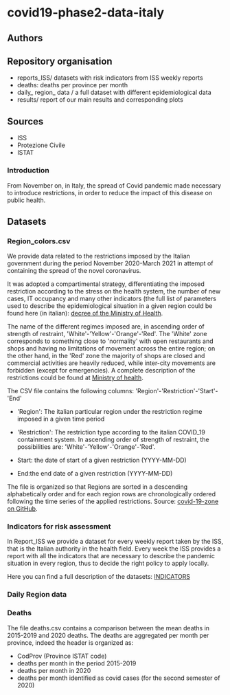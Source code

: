 # covid19-phase2-data-italy


## Authors 

## Repository organisation
- reports_ISS/ datasets with risk indicators from ISS weekly reports
- deaths: deaths per province per month
- daily_ region_ data / a full dataset with different epidemiological data
- results/ report of our main results and corresponding plots

## Sources
- ISS
- Protezione Civile
- ISTAT

### Introduction

From November on, in Italy, the spread of Covid pandemic made necessary to introduce restrictions, in order to reduce the impact of this disease on public health.

## Datasets
### Region_colors.csv

We provide data related to the restrictions imposed by the Italian government during the period November 2020-March 2021 in attempt of containing the spread of the novel coronavirus.

It was adopted a compartimental strategy,  differentiating the imposed restriction according to the stress on the health system, the number of new cases, IT occupancy and many other indicators (the full list of parameters used to describe the epidemiological situation in a given region could be found here (in italian): [decree of the Ministry of Health](https://www.trovanorme.salute.gov.it/norme/renderNormsanPdf?anno=2020&codLeg=77099&parte=1%20&serie=null). 

The name of the different regimes imposed are, in ascending order of strength of restraint, 'White'-'Yellow'-'Orange'-'Red'. The 'White' zone corresponds to something close to 'normality' with open restaurants and shops and having no limitations of movement across the entire region; on the other hand, in the 'Red' zone the majority of shops are closed and commercial activities are heavily reduced, while inter-city movements are forbidden (except for emergencies). A complete description of the restrictions could be found at [Ministry of health](http://www.salute.gov.it/portale/nuovocoronavirus/dettaglioFaqNuovoCoronavirus.jsp?lingua=english&id=230#11).


The CSV file contains the following columns: 'Region'-'Restriction'-'Start'-'End'

- 'Region': The italian particular region under the restriction regime imposed in a given time period

- 'Restriction': The restriction type according to the italian COVID_19 containment system. In ascending order of strength of restraint, the possibilities are: 'White'-'Yellow'-'Orange'-'Red'.

- Start: the date of start of a given restriction (YYYY-MM-DD)

- End:the end date of a given restriction (YYYY-MM-DD)

The file is organized so that Regions are sorted in a descending alphabetically order and for each region rows are chronologically ordered following the time series of the applied restrictions.
Source: [covid-19-zone on GitHub](https://github.com/aborruso/covid-19-zone/blob/main/covid-19-zone.csv).

### Indicators for risk assessment

In Report_ISS we provide a dataset for every weekly report taken by the ISS, that is the Italian authority in the health field. Every week the ISS provides a report with all the indicators that are necessary to describe the pandemic situation in every region, thus to decide the right policy to apply locally.

Here you can find a full description of the datasets:
[INDICATORS](https://github.com/nicolezatta/covid19-phase2-data-Italy/blob/main/reports_ISS/INDICATORS.md
)

### Daily Region data


### Deaths


The file deaths.csv contains a comparison between the mean deaths in 2015-2019 and 2020 deaths. The deaths are aggregated per month per province, indeed the header is organized as:

- CodProv (Province ISTAT code) 
- deaths per month in the period 2015-2019
- deaths per month in 2020
- deaths per month identified as covid cases (for the second semester of 2020)

